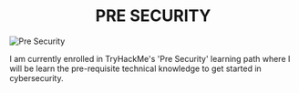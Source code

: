 <h1 align="center">PRE SECURITY
</h1>

![Pre Security](https://assets.tryhackme.com/img/paths/cyberfundamentals.png)

I am currently enrolled in TryHackMe's 'Pre Security' learning path where I will be learn the pre-requisite technical knowledge to get started in cybersecurity.
